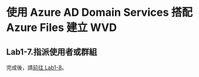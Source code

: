 # 使用 Azure AD Domain Services 搭配 Azure Files 建立 WVD

## Lab1-7.指派使用者或群組

 完成後，請[前往 Lab1-8](https://github.com/BrianHsing/Azure-Windows-Virtual-Desktop/blob/master/Lab1-8.md)。<br>